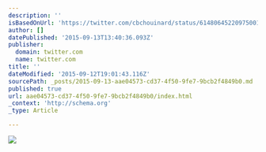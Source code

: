 ```yaml
---
description: ''
isBasedOnUrl: 'https://twitter.com/cbchouinard/status/614806452209750017'
author: []
datePublished: '2015-09-13T13:40:36.093Z'
publisher:
  domain: twitter.com
  name: twitter.com
title: ''
dateModified: '2015-09-12T19:01:43.116Z'
sourcePath: _posts/2015-09-13-aae04573-cd37-4f50-9fe7-9bcb2f4849b0.md
published: true
url: aae04573-cd37-4f50-9fe7-9bcb2f4849b0/index.html
_context: 'http://schema.org'
_type: Article

---
```

![](https://pbs.twimg.com/media/CIg7NfiUkAAI7m5.jpg)